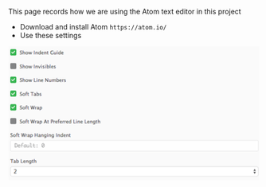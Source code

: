 This page records how we are using the Atom text editor in this project

- Download and install Atom `https://atom.io/`
- Use these settings

![](images/AtomSettings.png)
